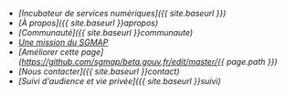 - <i class="large home icon"/> [Incubateur de services numériques]({{ site.baseurl }})
- <i class="large idea icon"/> [À propos]({{ site.baseurl }}apropos)
- <i class="large users icon"/> [Communauté]({{ site.baseurl }}communaute)
- <i class="large university icon"/> [Une mission du SGMAP](http://modernisation.gouv.fr)
- <i class="large write icon"/> [Améliorer cette page](https://github.com/sgmap/beta.gouv.fr/edit/master/{{ page.path }})
- <i class="large mail icon"/> [Nous contacter]({{ site.baseurl }}contact)
- <i class="large privacy icon"/> [Suivi d'audience et vie privée]({{ site.baseurl }}suivi)
